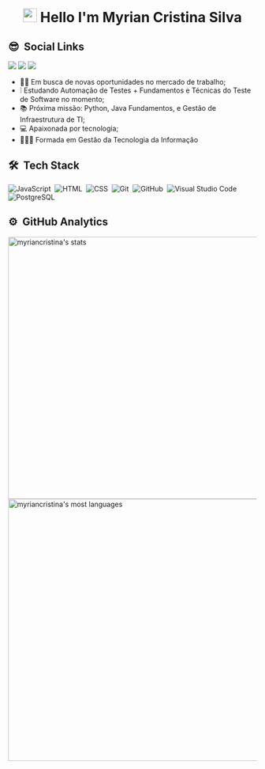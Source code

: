 <h1 align="center">
<img src="https://media.giphy.com/media/hvRJCLFzcasrR4ia7z/giphy.gif" width="28">
Hello I'm Myrian Cristina Silva</h1>

## 😎 &nbsp;Social Links
 
<div> 
   <a href="https://instagram.com/_myriancristina" target="_blank"><img src="https://img.shields.io/badge/-Instagram-%23E4405F?style=for-the-badge&logo=instagram&logoColor=white" target="_blank"></a>
  <a href = "mailto:myriancristinasilva@hotmail.com"><img src="https://img.shields.io/badge/-Hotmail-%23333?style=for-the-badge&logo=gmail&logoColor=white" target="_blank"></a>
  <a href="https://www.linkedin.com/in/myriancristinasilva/" target="_blank"><img src="https://img.shields.io/badge/-LinkedIn-%230077B5?style=for-the-badge&logo=linkedin&logoColor=white" target="_blank"></a>  
  
  
</div>


- 🙌🏻 Em busca de novas oportunidades no mercado de trabalho;
- ❕ Estudando Automação de Testes + Fundamentos e Técnicas do Teste de Software no momento;
- 📚 Próxima missão: Python, Java Fundamentos, e Gestão de Infraestrutura de TI;
- 💻 Apaixonada por tecnologia;
- 🧑🏻‍🎓 Formada em Gestão da Tecnologia da Informação

## 🛠 &nbsp;Tech Stack

![JavaScript](https://img.shields.io/badge/-JavaScript-05122A?style=flat&logo=javascript)&nbsp;
![HTML](https://img.shields.io/badge/-HTML-05122A?style=flat&logo=HTML5)&nbsp;
![CSS](https://img.shields.io/badge/-CSS-05122A?style=flat&logo=CSS3&logoColor=1572B6)&nbsp;
![Git](https://img.shields.io/badge/-Git-05122A?style=flat&logo=git)&nbsp;
![GitHub](https://img.shields.io/badge/-GitHub-05122A?style=flat&logo=github)&nbsp;
![Visual Studio Code](https://img.shields.io/badge/-Visual%20Studio%20Code-05122A?style=flat&logo=visual-studio-code&logoColor=007ACC)&nbsp;
![PostgreSQL](https://img.shields.io/badge/-PostgreSQL-05122A?style=flat&logo=postgresql)&nbsp;

## ⚙️ &nbsp;GitHub Analytics

<p align="left">
<img width="530em" src="https://github-readme-stats.vercel.app/api?username=myriancristina&show_icons=true&theme=vision-friendly-dark" alt="myriancristina's stats"/>
<img width="530em" src="https://github-readme-stats.vercel.app/api/top-langs/?username=myriancristina&layout=compact&theme=vision-friendly-dark" alt="myriancristina's most languages"/>
</p>
  

